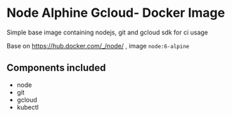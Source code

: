 # Node Alphine Gcloud- Docker Image

Simple base image containing nodejs, git and gcloud sdk for ci usage

Base on https://hub.docker.com/_/node/ , image `node:6-alpine`

## Components included
* node
* git
* gcloud
* kubectl
